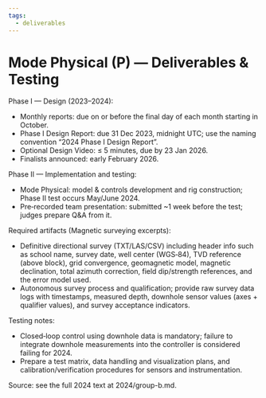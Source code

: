 ```yaml
---
tags:
  - deliverables
---
```


# Mode Physical (P) — Deliverables & Testing

Phase I — Design (2023–2024):

- Monthly reports: due on or before the final day of each month starting in October.
- Phase I Design Report: due 31 Dec 2023, midnight UTC; use the naming convention “2024 <School Abbrev> Phase I Design Report”.
- Optional Design Video: ≤ 5 minutes, due by 23 Jan 2026.
- Finalists announced: early February 2026.

Phase II — Implementation and testing:

- Mode Physical: model & controls development and rig construction; Phase II test occurs May/June 2024.
- Pre‑recorded team presentation: submitted ~1 week before the test; judges prepare Q&A from it.

Required artifacts (Magnetic surveying excerpts):

- Definitive directional survey (TXT/LAS/CSV) including header info such as school name, survey date, well center (WGS‑84), TVD reference (above block), grid convergence, geomagnetic model, magnetic declination, total azimuth correction, field dip/strength references, and the error model used.
- Autonomous survey process and qualification; provide raw survey data logs with timestamps, measured depth, downhole sensor values (axes + qualifier values), and survey acceptance indicators.

Testing notes:

- Closed‑loop control using downhole data is mandatory; failure to integrate downhole measurements into the controller is considered failing for 2024.
- Prepare a test matrix, data handling and visualization plans, and calibration/verification procedures for sensors and instrumentation.

Source: see the full 2024 text at 2024/group-b.md.
